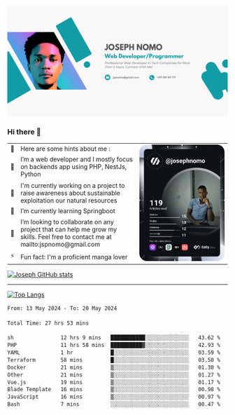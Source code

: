 ![Banner of my profile!](/Joseph_NOMO_NEW.png "Banner")

### Hi there 👋

<!--- | --  | 👋  | Here are some hints about me :                                                                                                 | <td rowspan=6><img src="/devcard.svg" width="400" alt="Joseph NOMO's Dev Card"/></td> |
| --- | --- | ------------------------------------------------------------------------------------------------------------------------------ | ------------------------------------------------------------------------------------- |
| --  | 🔭  | I’m a web developer and I mostly focus on backends app using PHP, NestJs, Python                                               |
| --  | 🦁  | I'm currently working on a project to raise awareness about sustainable exploitation our natural resources                     |
| --  | 🌱  | I’m currently learning Springboot                                                                                              |
| --  | 👯  | I’m looking to collaborate on any project that can help me grow my skills. Feel free to contact me at mailto:jspnomo@gmail.com |
| --  | ⚡  | Fun fact: I'm a proficient manga lover                                                                                         |
--->

<table>
    <tr>
        <td width="1%">👋</td>
        <td width="55%">Here are some hints about me :</td>
        <td rowspan=6 width="44%"><img src="/devcard.svg" width="400" alt="Joseph NOMO's Dev Card"/></td>
    </tr>
    <tr>
        <td>🔭</td>
        <td>I’m a web developer and I mostly focus on backends app using PHP, NestJs, Python</td>
    </tr>
    <tr>
        <td>🦁</td>
        <td>I'm currently working on a project to raise awareness about sustainable exploitation our natural resources</td>
    </tr>
    <tr>
        <td>🌱</td>
        <td>I’m currently learning Springboot</td>
    </tr>
    <tr>
        <td>👯</td>
        <td>I’m looking to collaborate on any project that can help me grow my skills. Feel free to contact me at mailto:jspnomo@gmail.com</td>
    </tr>
    <tr>
        <td>⚡</td>
        <td>Fun fact: I'm a proficient manga lover</td>
    </tr>

</table>

[![Joseph GitHub stats](https://github-readme-stats-seven-sigma-53.vercel.app/api?username=Jspascal)](https://github.com/Jspascal/github-readme-stats)

---

[![Top Langs](https://github-readme-stats-seven-sigma-53.vercel.app/api/top-langs/?username=Jspascal&layout=compact)](https://github.com/Jspascal/github-readme-stats)

<!--START_SECTION:waka-->

```txt
From: 13 May 2024 - To: 20 May 2024

Total Time: 27 hrs 53 mins

sh               12 hrs 9 mins   ███████████░░░░░░░░░░░░░░   43.62 %
PHP              11 hrs 58 mins  ██████████▓░░░░░░░░░░░░░░   42.93 %
YAML             1 hr            █░░░░░░░░░░░░░░░░░░░░░░░░   03.59 %
Terraform        58 mins         █░░░░░░░░░░░░░░░░░░░░░░░░   03.50 %
Docker           21 mins         ▒░░░░░░░░░░░░░░░░░░░░░░░░   01.30 %
Other            21 mins         ▒░░░░░░░░░░░░░░░░░░░░░░░░   01.27 %
Vue.js           19 mins         ▒░░░░░░░░░░░░░░░░░░░░░░░░   01.17 %
Blade Template   16 mins         ▒░░░░░░░░░░░░░░░░░░░░░░░░   00.98 %
JavaScript       16 mins         ▒░░░░░░░░░░░░░░░░░░░░░░░░   00.97 %
Bash             7 mins          ░░░░░░░░░░░░░░░░░░░░░░░░░   00.47 %
```

<!--END_SECTION:waka-->
